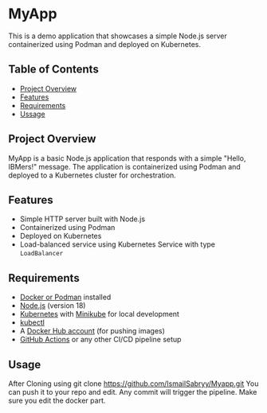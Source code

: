 # MyApp

This is a demo application that showcases a simple Node.js server containerized using Podman and deployed on Kubernetes.

## Table of Contents
- [Project Overview](#project-overview)
- [Features](#features)
- [Requirements](#requirements)
- [Ussage](#usage)

## Project Overview
MyApp is a basic Node.js application that responds with a simple "Hello, IBMers!" message. The application is containerized using Podman and deployed to a Kubernetes cluster for orchestration.

## Features
- Simple HTTP server built with Node.js
- Containerized using Podman
- Deployed on Kubernetes
- Load-balanced service using Kubernetes Service with type `LoadBalancer`

## Requirements
- [Docker or Podman](https://podman.io/) installed
- [Node.js](https://nodejs.org/) (version 18)
- [Kubernetes](https://kubernetes.io/) with [Minikube](https://minikube.sigs.k8s.io/docs/) for local development
- [kubectl](https://kubernetes.io/docs/tasks/tools/install-kubectl/)
- A [Docker Hub account](https://hub.docker.com/) (for pushing images)
- [GitHub Actions](https://github.com/features/actions) or any other CI/CD pipeline setup

## Usage
After Cloning using git clone https://github.com/IsmailSabryy/Myapp.git
You can push it to your repo and edit. Any commit will trigger the pipeline. Make sure you edit the docker part.



